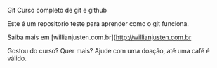 Git Curso completo de git e github

Este é um repositorio teste para aprender como o git funciona.

Saiba mais em [willianjusten.com.br](http://willianjusten.com.br

Gostou do curso? Quer mais? Ajude com uma doação, até uma café é válido.

